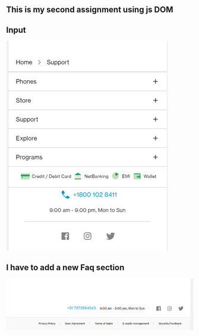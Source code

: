 ## This is my second assignment using js DOM

## Input 

![INPUT](/DOM/Assignmet_3/Pic6.png)

## I have to add a new Faq section

![OUTPUT](/DOM/Assignmet_3/3.png)

